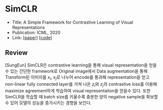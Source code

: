 # SimCLR
 
- Title: A Simple Framework for Contrastive Learning of Visual Representations
- Publication: ICML, 2020
- Link: [[paper](https://arxiv.org/abs/2002.05709)] [[code](https://github.com/sthalles/SimCLR)]

## Review
[SungEun] SimCLR은 contrastive learning을 통해 visual representation을 얻을 수 있는 간단한 framework로 Original image에서 Data augmentation을 통해 Transform된 이미지를 $x_i$, $x_j$로 나누어 encode를 통과해 representation을 얻고 non-linear fully connected layer를 거쳐 나온 $z_i$와 $z_j$의 contrastive loss를 이용해 maximize agreement하게 학습하여 visual representaiton을 얻을수 있다. 또한 SimCLR을 학습할 때 batch size를 키울수록 충분한 양의 negative sample을 확보할 수 있어 모델의 성능을 증가시키는 경향을 보인다.
